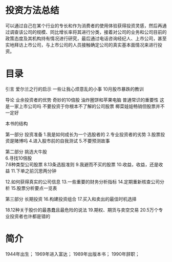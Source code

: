 # 投资方法总结
可以通过自己在某个行业的专长和作为消费者的使用体验获得投资灵感，然后再通过调查该公司的规模、同比增长率将其进行分类，接着对公司的业务和公司目前的政策态度及其机构持有情况进行研究，最后通过电话咨询经纪人、上市公司，甚至实地拜访上市公司，与上市公司的人员接触确定公司的真实基本面情况来进行投资。

# 目录
引言 爱尔兰之行的启示
   一些让我心烦意乱的小事
   10月股市暴跌的教训

导论 业余投资者的优势
  奇妙的10倍股
  油炸圈饼和苹果电脑
  普通常识的重要性
  这是一家上市公司吗
  不要投资于你根本不了解的公司股票
  椰菜娃娃畅销但股票并不一定好

  本书的结构

第一部分 投资准备 
1.我是如何成长为一个选股者的
2.专业投资者的劣势
3.股票投资是赌博吗
4.进入股市前的自我测试
5.不要预测故事

第二部分 挑选大牛股  
6.寻找10倍股  
7.6种类型公司股票
8.13条选股准则
9.我避而不买的股票
10.收益，收益，还是收益
11.下单之前沉思两分钟

12.如何获得真实的公司信息
13.一些重要的财务分析指标
14.定期重新核查公司分析
15.股票分析要点一览表

第三部分 长期投资
16.构建投资组合
17.买入和卖出的最佳时机选择

18.12种关于股价的最愚蠢且最危险的说法
19.期权、期货与卖空交易
20.5万个专业投资者也许都是错的

# 简介
1944年出生；
1969年进入富达；
1989年出版本书；
1990年辞职；
